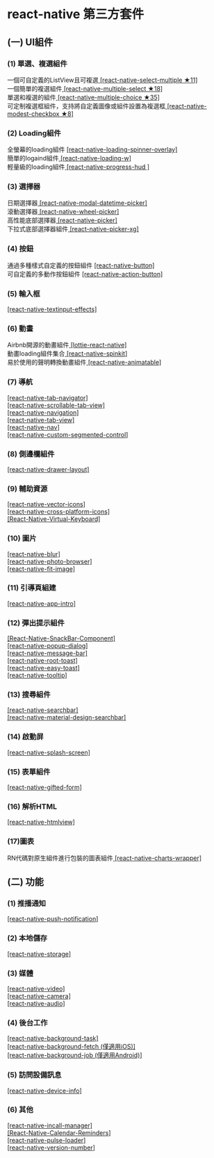 # react-native 第三方套件 #

## (一) UI組件 ##
### (1) 單選、複選組件 ###
一個可自定義的ListView且可複選[ [react-native-select-multiple ★11] ](https://github.com/tableflip/react-native-select-multiple) </br>
一個簡單的複選組件[ [react-native-multiple-select ★18] ](https://github.com/toystars/react-native-multiple-select)</br>
單選和複選的組件[ [react-native-multiple-choice ★35] ](https://github.com/d-a-n/react-native-multiple-choice)</br>
可定制複選框組件，支持將自定義圖像或組件設置為複選框[ [react-native-modest-checkbox ★8] ](https://github.com/tiaanduplessis/react-native-modest-checkbox)

### (2) Loading組件 ###
全螢幕的loading組件 [ [react-native-loading-spinner-overlay] ](https://github.com/niftylettuce/react-native-loading-spinner-overlay)</br>
簡單的logaind組件[ [react-native-loading-w] ](https://github.com/wenxucheng/react-native-loading-w)</br>
輕量級的loading組件[ [react-native-progress-hud ]](https://github.com/naoufal/react-native-progress-hud)

### (3) 選擇器 ###
日期選擇器[ [react-native-modal-datetime-picker] ](https://github.com/mmazzarolo/react-native-modal-datetime-picker)</br>
滾動選擇器[ [react-native-wheel-picker] ](https://github.com/lesliesam/react-native-wheel-picker)</br>
高性能底部選擇器[ [react-native-picker] ](https://github.com/beefe/react-native-picker)</br>
下拉式底部選擇器組件[ [react-native-picker-xg] ](https://github.com/xgfe/react-native-picker-xg)

### (4) 按鈕 ###
通過多種樣式自定義的按鈕組件 [ [react-native-button] ](https://github.com/APSL/react-native-button)</br>
可自定義的多動作按鈕組件 [ [react-native-action-button] ](https://github.com/mastermoo/react-native-action-button)

### (5) 輸入框 ###
[ [react-native-textinput-effects] ](https://github.com/halilb/react-native-textinput-effects)

### (6) 動畫 ###
Airbnb開源的動畫組件[ [lottie-react-native] ](https://github.com/airbnb/lottie-react-native)</br>
動畫loading組件集合[ [react-native-spinkit] ](https://github.com/maxs15/react-native-spinkit)</br>
易於使用的聲明轉換動畫組件[ [react-native-animatable] ](https://github.com/oblador/react-native-animatable)

### (7) 導航 ###
[ [react-native-tab-navigator] ](https://github.com/exponent/react-native-tab-navigator)</br>
[ [react-native-scrollable-tab-view] ](https://github.com/skv-headless/react-native-scrollable-tab-view)</br>
[ [react-native-navigation] ](https://github.com/wix/react-native-navigation)</br>
[ [react-native-tab-view] ](https://github.com/react-native-community/react-native-tab-view)</br>
[ [react-native-nav] ](https://github.com/jineshshah36/react-native-nav)</br>
[ [react-native-custom-segmented-control] ](https://github.com/wix/react-native-custom-segmented-control)

### (8) 側邊欄組件 ###
[ [react-native-drawer-layout] ](https://github.com/react-native-community/react-native-drawer-layout)

### (9) 輔助資源 ###
[ [react-native-vector-icons] ](https://github.com/oblador/react-native-vector-icons)</br>
[ [react-native-cross-platform-icons] ](https://github.com/dwicao/react-native-cross-platform-icons)</br>
[ [React-Native-Virtual-Keyboard] ](https://github.com/nshaposhnik/React-Native-Virtual-Keyboard)

### (10) 圖片 ###
[ [react-native-blur] ](https://github.com/react-native-community/react-native-blur)</br>
[ [react-native-photo-browser] ](https://github.com/halilb/react-native-photo-browser)</br>
[ [react-native-fit-image] ](https://github.com/huiseoul/react-native-fit-image)

### (11) 引導頁組建 ###
[ [react-native-app-intro] ](https://github.com/FuYaoDe/react-native-app-intro)

### (12) 彈出提示組件 ###
[ [React-Native-SnackBar-Component] ](https://github.com/SiDevesh/React-Native-SnackBar-Component)</br>
[ [react-native-popup-dialog] ](https://github.com/jacklam718/react-native-popup-dialog)</br>
[ [react-native-message-bar] ](https://github.com/KBLNY/react-native-message-bar)</br>
[ [react-native-root-toast] ](https://github.com/magicismight/react-native-root-toast)</br> 
[ [react-native-easy-toast] ](https://github.com/crazycodeboy/react-native-easy-toast)</br>
[ [react-native-tooltip] ](https://github.com/chirag04/react-native-tooltip)

### (13) 搜尋組件 ###
[ [react-native-searchbar] ](https://github.com/localz/react-native-searchbar)</br>
[ [react-native-material-design-searchbar] ](https://github.com/ananddayalan/react-native-material-design-searchbar)

### (14) 啟動屏 ###
[ [react-native-splash-screen] ](https://github.com/crazycodeboy/react-native-splash-screen/blob/master/README.zh.md)

### (15) 表單組件 ###
[ [react-native-gifted-form] ](https://github.com/FaridSafi/react-native-gifted-form)

### (16) 解析HTML ###
[ [react-native-htmlview] ](https://github.com/jsdf/react-native-htmlview)

### (17)圖表 ###
RN代碼對原生組件進行包裝的圖表組件[ [react-native-charts-wrapper] ](https://github.com/wuxudong/react-native-charts-wrapper)

## (二) 功能 ##
### (1) 推播通知 ###
[ [react-native-push-notification] ](https://github.com/zo0r/react-native-push-notification)

### (2) 本地儲存 ###
[ [react-native-storage] ](https://github.com/sunnylqm/react-native-storage/blob/master/README-CHN.md)

### (3) 媒體 ###
[ [react-native-video] ](https://github.com/react-native-community/react-native-video)</br>
[ [react-native-camera] ](https://github.com/lwansbrough/react-native-camera)</br>
[ [react-native-audio] ](https://github.com/jsierles/react-native-audio)

### (4) 後台工作 ###
[ [react-native-background-task] ](https://www.npmjs.com/package/react-native-background-task)</br>
[ [react-native-background-fetch (僅適用iOS)] ](https://github.com/transistorsoft/react-native-background-fetch)</br>
[ [react-native-background-job (僅適用Android)] ](https://github.com/vikeri/react-native-background-job)

### (5) 訪問設備訊息 ###
[ [react-native-device-info] ](https://github.com/rebeccahughes/react-native-device-info)

### (6) 其他 ###
[ [react-native-incall-manager] ](https://github.com/zxcpoiu/react-native-incall-manager)</br>
[ [React-Native-Calendar-Reminders] ](https://github.com/wmcmahan/React-Native-Calendar-Reminders)</br>
[ [react-native-pulse-loader] ](https://github.com/mastermoo/react-native-pulse-loader)</br>
[ [react-native-version-number] ](https://github.com/APSL/react-native-version-number)